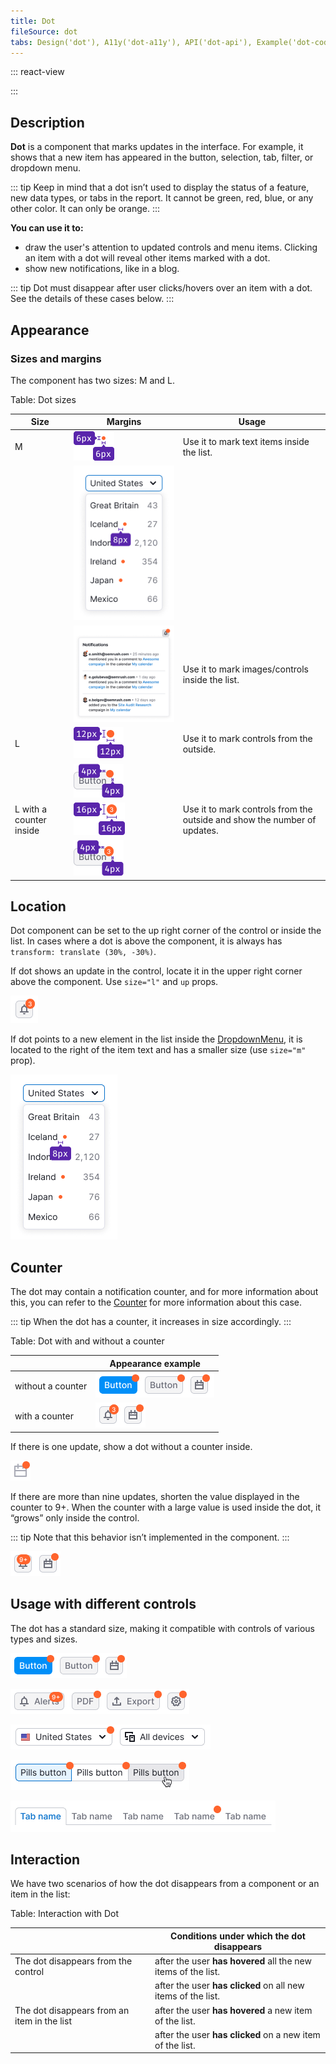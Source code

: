 ```yaml
---
title: Dot
fileSource: dot
tabs: Design('dot'), A11y('dot-a11y'), API('dot-api'), Example('dot-code'), Changelog('dot-changelog')
---
```


::: react-view

<script lang="tsx">
import React from 'react';

import Dot from 'intergalactic/dot';
import Button from 'intergalactic/button';
import PlaygroundGeneration from '@components/PlaygroundGeneration';

const SIZES = ['m', 'l'];

const Preview = (preview) => {
  const { bool, radio, text } = preview('Dot');

  const size = radio({
    key: 'size',
    defaultValue: 'l',
    label: 'Size',
    options: SIZES,
  });

  const up = bool({
    key: 'up',
    defaultValue: `up`,
    label: 'Up',
  });

  const hidden = bool({
    key: 'hidden',
    defaultValue: false,
    label: 'Hidden',
  });

  const value = text({
    key: 'value',
    defaultValue: undefined,
    label: 'Value',
  });

  return (
    <Button>
      <Button.Text alignItems='center'>Notifications</Button.Text>
      {up ? (
        <Dot up={up} size={size} hidden={hidden} aria-label='You have unread notification'>
          {value ? value : null}
        </Dot>
      ) : (
        <Button.Addon>
          <Dot size={size} hidden={hidden} aria-label='You have unread notification'>
            {value ? value : null}
          </Dot>
        </Button.Addon>
      )}
    </Button>
  );
};

const App = PlaygroundGeneration(Preview);
</script>

:::

## Description

**Dot** is a component that marks updates in the interface. For example, it shows that a new item has appeared in the button, selection, tab, filter, or dropdown menu.

::: tip
Keep in mind that a dot isn’t used to display the status of a feature, new data types, or tabs in the report. It cannot be green, red, blue, or any other color. It can only be orange.
:::

**You can use it to:**

- draw the user's attention to updated controls and menu items. Clicking an item with a dot will reveal other items marked with a dot.
- show new notifications, like in a blog.

::: tip
Dot must disappear after user clicks/hovers over an item with a dot. See the details of these cases below.
:::

## Appearance

### Sizes and margins

The component has two sizes: M and L.

Table: Dot sizes

| Size                    | Margins | Usage         |
| ----------------------- | ---------- | ---------------------------------------------------- |
| M    | ![](static/dot-m.png)     | Use it to mark text items inside the list.               |
|      | ![](static/s-margins.png)      |     |
|      | ![](static/mc-notifications-yes.png) | Use it to mark images/controls inside the list.     |
| L    | ![](static/dot-l.png)                      | Use it to mark controls from the outside.           |
|      | ![](static/l-margins.png)  |                                                         |
| L with a counter inside | ![](static/dot-on.png)                    | Use it to mark controls from the outside and show the number of updates. |
|      | ![](static/xl-margins.png)        |                                                                             |

## Location

Dot component can be set to the up right corner of the control or inside the list. In cases where a dot is above the component, it is always has `transform: translate (30%, -30%)`.

If dot shows an update in the control, locate it in the upper right corner above the component. Use `size="l"` and `up` props.

![](static/bg.png)

If dot points to a new element in the list inside the [DropdownMenu](/components/dropdown-menu/dropdown-menu), it is located to the right of the item text and has a smaller size (use `size="m"` prop).

![](static/s-margins.png)

## Counter

The dot may contain a notification counter, and for more information about this, you can refer to the [Counter](/components/counter/counter) for more information about this case.

::: tip
When the dot has a counter, it increases in size accordingly.
:::

Table: Dot with and without a counter

|                   | Appearance example                        |
| ----------------- | ----------------------------------------- |
| without a counter | ![](static/button.png) |
| with a counter    | ![](static/counter.png)   |

If there is one update, show a dot without a counter inside.

![](static/icon.png)

If there are more than nine updates, shorten the value displayed in the counter to 9+. When the counter with a large value is used inside the dot, it “grows” only inside the control.

::: tip
Note that this behavior isn’t implemented in the component.
:::

![](static/counter-2.png)

## Usage with different controls

The dot has a standard size, making it compatible with controls of various types and sizes.

![](static/buttons.png)

![](static/buttons-2.png)

![](static/select-2.png)

![](static/pills.png)

![](static/tabs.png)

## Interaction

We have two scenarios of how the dot disappears from a component or an item in the list:

Table: Interaction with Dot

|                                             | Conditions under which the dot disappears                     |
| ------------------------------------------- | ------------------------------------------------------------- |
| The dot disappears from the control         | after the user **has hovered** all the new items of the list. |
|                                             | after the user **has clicked** on all new items of the list.  |
| The dot disappears from an item in the list | after the user **has hovered** a new item of the list.        |
|                                             | after the user **has clicked** on a new item of the list.     |

